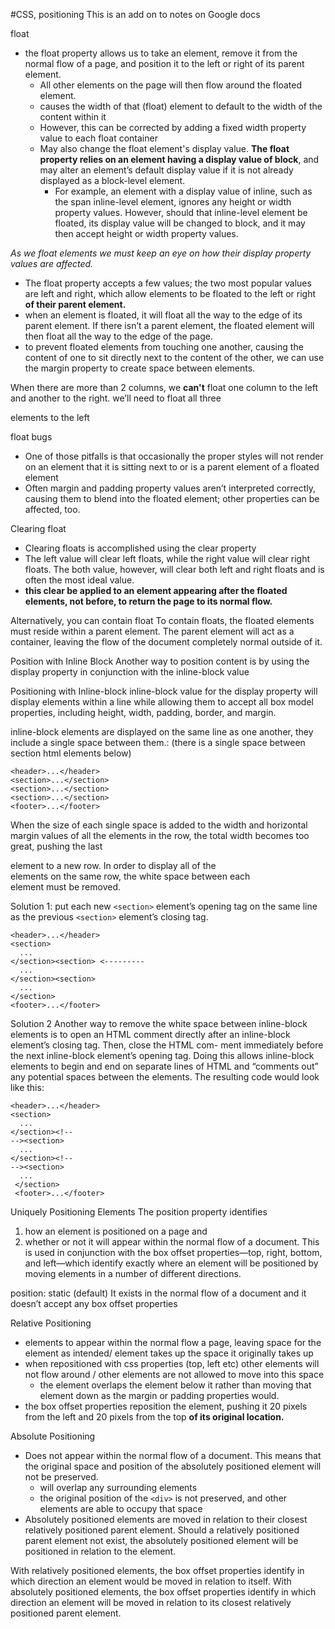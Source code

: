 #CSS, positioning
This is an add on to notes on Google docs

float
- the float property allows us to take an element, remove it from the normal flow of a page, and position it to the left or right of its parent element. 
	- All other elements on the page will then flow around the floated element.
	- causes the width of that (float) element to default to the width of the content within it
	- However, this can be corrected by adding a fixed width property value to each float container
	- May also change the float element's display value. **The float property relies on an element having a display value of block**, and may alter an element’s default display value if it is not already displayed as a block-level element.
		- For example, an element with a display value of inline, such as the span inline-level element, ignores any height or width property values. However, should that inline-level element be floated, its display value will be changed to block, and it may then accept height or width property values.

*As we float elements we must keep an eye on how their display property values are affected.*

- The float property accepts a few values; the two most popular values are left and right, which allow elements to be floated to the left or right **of their parent element.**
- when an element is floated, it will float all the way to the edge of its parent element. If there isn’t a parent element, the floated element will then float all the way to the edge of the page.
- to prevent floated elements from touching one another, causing the content of one to sit directly next to the content of the other, we can use the margin property to create space between elements.

When there are more than 2 columns, we **can't** float one column to the left and another to the right. we’ll need to float all three <section> elements to the left

float bugs
- One of those pitfalls is that occasionally the proper styles will not render on an element that it is sitting next to or is a parent element of a floated element
- Often margin and padding property values aren’t interpreted correctly, causing them to blend into the floated element; other properties can be affected, too.

Clearing float
- Clearing floats is accomplished using the clear property
- The left value will clear left floats, while the right value will clear right floats. The both value, however, will clear both left and right floats and is often the most ideal value.
- **this clear be applied to an element appearing after the floated elements, not before, to return the page to its normal flow.**

Alternatively, you can contain float
To contain floats, the floated elements must reside within a parent element. The parent element will act as a container, leaving the flow of the document completely normal outside of it.

Position with Inline Block
Another way to position content is by using the display property in conjunction with the inline-block value

Positioning with Inline-block
inline-block value for the display property will display elements within a line while allowing them to accept all box model properties, including height, width, padding, border, and margin.

inline-block elements are displayed on the same line as one another, they include a single space between them.: (there is a single space between section html elements below)
```
<header>...</header>
<section>...</section>
<section>...</section>
<section>...</section>
<footer>...</footer>
```
When the size of each single space is added to the width and horizontal margin values of all the elements in the row, the total width becomes too great, pushing the last <section> element to a new row. In order to display all of the <section> elements on the same row, the white space between each <section> element must be removed.
	
Solution 1:
put each new ```<section>``` element’s opening tag on the same line as the previous ```<section>``` element’s closing tag.
```
<header>...</header>
<section>
  ...
</section><section> <---------
  ...
</section><section>
  ...
</section>
<footer>...</footer>
```
Solution 2
Another way to remove the white space between inline-block elements is to open an HTML comment directly after an inline-block element’s closing tag. Then, close the HTML com- ment immediately before the next inline-block element’s opening tag. Doing this allows inline-block elements to begin and end on separate lines of HTML and “comments out” any potential spaces between the elements. The resulting code would look like this:
```
<header>...</header>
<section>
  ...
</section><!--
--><section>
  ...
</section><!--
--><section>
  ...
 </section>
 <footer>...</footer>
```

Uniquely Positioning Elements
The position property identifies 
1. how an element is positioned on a page and 
2. whether or not it will appear within the normal flow of a document.
This is used in conjunction with the box offset properties—top, right, bottom, and left—which identify exactly where an element will be positioned by moving elements in a number of different directions.

position: static (default)
It exists in the normal flow of a document and it doesn’t accept any box offset properties

Relative Positioning
- elements to appear within the normal flow a page, leaving space for the element as intended/ element takes up the space it originally takes up
- when repositioned with css properties (top, left etc) other elements will not flow around / other elements are not allowed to move into this space
	-  the element overlaps the element below it rather than moving that element down as the margin or padding properties would.
- the box offset properties reposition the element, pushing it 20 pixels from the left and 20 pixels from the top **of its original location.**

Absolute Positioning
- Does not appear within the normal flow of a document. This means that the original space and position of the absolutely positioned element will not be preserved.
	- will overlap any surrounding elements
	- the original position of the ```<div>``` is not preserved, and other elements are able to occupy that space
- Absolutely positioned elements are moved in relation to their closest relatively positioned parent element. Should a relatively positioned parent element not exist, the absolutely positioned element will be positioned in relation to the <body> element.

With relatively positioned elements, the box offset properties identify in which direction an element would be moved in relation to itself. With absolutely positioned elements, the box offset properties identify in which direction an element will be moved in relation to its closest relatively positioned parent element.